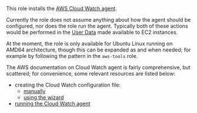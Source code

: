 This role installs the [AWS Cloud Watch agent](https://docs.aws.amazon.com/AmazonCloudWatch/latest/monitoring/Install-CloudWatch-Agent.html).

Currently the role does not assume anything about how the agent should be configured, nor does the role run the agent.
Typically both of these actions would be performed in the [User Data](https://docs.aws.amazon.com/AWSCloudFormation/latest/UserGuide/aws-properties-as-launchconfig.html#cfn-as-launchconfig-userdata)
made available to EC2 instances.

At the moment, the role is only available for Ubuntu Linux running on AMD64 architecture, though this can be expanded
as and when needed; for example by following the pattern in the `aws-tools` role.

The AWS documentation on Cloud Watch agent is fairly comprehensive, but scattered; for convenience, some relevant
resources are listed below:

- creating the Cloud Watch configuration file:
    - [manually](https://docs.aws.amazon.com/AmazonCloudWatch/latest/monitoring/CloudWatch-Agent-Configuration-File-Details.html)
    - [using the wizard](https://docs.aws.amazon.com/AmazonCloudWatch/latest/monitoring/create-cloudwatch-agent-configuration-file-wizard.html)
- [running the Cloud Watch agent](https://docs.aws.amazon.com/AmazonCloudWatch/latest/monitoring/CloudWatch-Agent-common-scenarios.html)
 